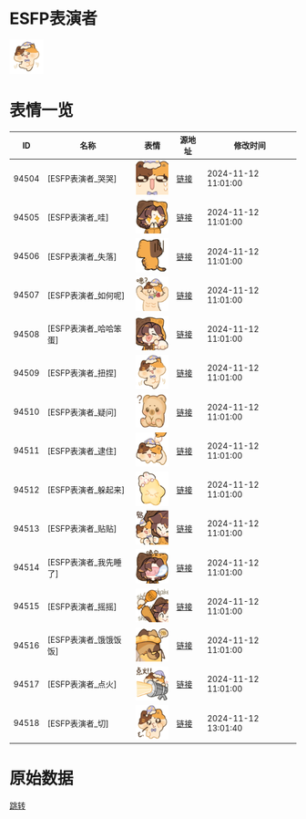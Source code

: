 # ESFP表演者

<img src="./cover.png" height="60" alt="cover" />

# 表情一览

|ID|名称|表情|源地址|修改时间|
|----|----|----|----|----|
|94504|[ESFP表演者_哭哭]|<img src="./pic/094504_%5BESFP表演者_哭哭%5D.png" height="60" alt="哭哭"/>|[链接](https://i0.hdslb.com/bfs/garb/ed247a44ff40d2ab6f915afdc8f7af3b4291016c.png)|2024-11-12 11:01:00|
|94505|[ESFP表演者_哇]|<img src="./pic/094505_%5BESFP表演者_哇%5D.png" height="60" alt="哇"/>|[链接](https://i0.hdslb.com/bfs/garb/2446feb486c703ae4cd55d09ed051b726f79d886.png)|2024-11-12 11:01:00|
|94506|[ESFP表演者_失落]|<img src="./pic/094506_%5BESFP表演者_失落%5D.png" height="60" alt="失落"/>|[链接](https://i0.hdslb.com/bfs/garb/f67bc90ff5328899c8a5cdbabbbdbe2b8c689419.png)|2024-11-12 11:01:00|
|94507|[ESFP表演者_如何呢]|<img src="./pic/094507_%5BESFP表演者_如何呢%5D.png" height="60" alt="如何呢"/>|[链接](https://i0.hdslb.com/bfs/garb/5e575fae4be257abaf80b940dad5bdd3af47ba87.png)|2024-11-12 11:01:00|
|94508|[ESFP表演者_哈哈笨蛋]|<img src="./pic/094508_%5BESFP表演者_哈哈笨蛋%5D.png" height="60" alt="哈哈笨蛋"/>|[链接](https://i0.hdslb.com/bfs/garb/6c0eba44ef5775f593e507d3df5286f42e06bb87.png)|2024-11-12 11:01:00|
|94509|[ESFP表演者_扭捏]|<img src="./pic/094509_%5BESFP表演者_扭捏%5D.png" height="60" alt="扭捏"/>|[链接](https://i0.hdslb.com/bfs/garb/c50db8e5891a159d922cf2dc5c0b53f820ec9cda.png)|2024-11-12 11:01:00|
|94510|[ESFP表演者_疑问]|<img src="./pic/094510_%5BESFP表演者_疑问%5D.png" height="60" alt="疑问"/>|[链接](https://i0.hdslb.com/bfs/garb/f1848c74a41ec6caa0ee573600cec455f10ec38d.png)|2024-11-12 11:01:00|
|94511|[ESFP表演者_逮住]|<img src="./pic/094511_%5BESFP表演者_逮住%5D.png" height="60" alt="逮住"/>|[链接](https://i0.hdslb.com/bfs/garb/c25294e70e7a740446057263a517cd47e683d65e.png)|2024-11-12 11:01:00|
|94512|[ESFP表演者_躲起来]|<img src="./pic/094512_%5BESFP表演者_躲起来%5D.png" height="60" alt="躲起来"/>|[链接](https://i0.hdslb.com/bfs/garb/04b5191535b2e9b846bead475bb258d4f9958cdb.png)|2024-11-12 11:01:00|
|94513|[ESFP表演者_贴贴]|<img src="./pic/094513_%5BESFP表演者_贴贴%5D.png" height="60" alt="贴贴"/>|[链接](https://i0.hdslb.com/bfs/garb/a5270c68915f9511e9a42472e560ea50d9580209.png)|2024-11-12 11:01:00|
|94514|[ESFP表演者_我先睡了]|<img src="./pic/094514_%5BESFP表演者_我先睡了%5D.png" height="60" alt="我先睡了"/>|[链接](https://i0.hdslb.com/bfs/garb/c080710b660cbbdb670f68c6aa8c7539dbf4e211.png)|2024-11-12 11:01:00|
|94515|[ESFP表演者_摇摇]|<img src="./pic/094515_%5BESFP表演者_摇摇%5D.png" height="60" alt="摇摇"/>|[链接](https://i0.hdslb.com/bfs/garb/644d421f778affcb7dcf1db0bedbfcbd1cd7675f.png)|2024-11-12 11:01:00|
|94516|[ESFP表演者_饿饿饭饭]|<img src="./pic/094516_%5BESFP表演者_饿饿饭饭%5D.png" height="60" alt="饿饿饭饭"/>|[链接](https://i0.hdslb.com/bfs/garb/2f1311c98efcc4b10113aa5a80969f5ab7a5446c.png)|2024-11-12 11:01:00|
|94517|[ESFP表演者_点火]|<img src="./pic/094517_%5BESFP表演者_点火%5D.png" height="60" alt="点火"/>|[链接](https://i0.hdslb.com/bfs/garb/f33c7aa1cb93a8b3b891b453d2764982d45b000e.png)|2024-11-12 11:01:00|
|94518|[ESFP表演者_切]|<img src="./pic/094518_%5BESFP表演者_切%5D.png" height="60" alt="切"/>|[链接](https://i0.hdslb.com/bfs/garb/9a1cb530322be1164e7e831a757b3e89cb1dec22.png)|2024-11-12 13:01:40|

# 原始数据

[跳转](./raw.json)

